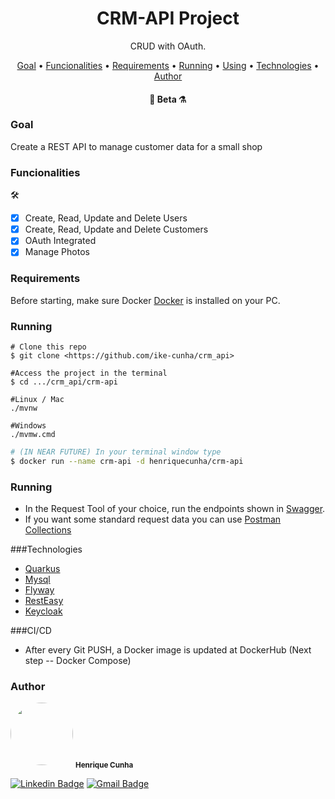 <h1 align="center">CRM-API Project</h1>
<p align="center">CRUD with OAuth.</p>

<p align="center">
 <a href="#goal">Goal</a> •
 <a href="#funcionalities">Funcionalities</a> •
 <a href="#requirements">Requirements</a> •
 <a href="#running">Running</a> •
 <a href="#using">Using</a> •
 <a href="#technologies">Technologies</a> •
 <a href="#author">Author</a>
</p>

<h4 align="center"> 
	🧪 Beta ⚗️
</h4>

### Goal

Create a REST API to manage customer data for a small shop

### Funcionalities
🛠️

- [x] Create, Read, Update and Delete Users 
- [x] Create, Read, Update and Delete Customers
- [x] OAuth Integrated
- [x] Manage Photos

### Requirements

Before starting, make sure Docker [Docker](https://www.docker.com) is installed on your PC.

### Running

```shell script
# Clone this repo
$ git clone <https://github.com/ike-cunha/crm_api>

#Access the project in the terminal
$ cd .../crm_api/crm-api

#Linux / Mac
./mvnw

#Windows
./mvmw.cmd
```

```bash
# (IN NEAR FUTURE) In your terminal window type
$ docker run --name crm-api -d henriquecunha/crm-api
```

### Running
- In the Request Tool of your choice, run the endpoints shown in [Swagger](http://localhost:8080/q/dev/).
- If you want some standard request data you can use [Postman Collections](https://github.com/ike-cunha/crm_api/tree/main/crm-api/src/main/postman)

###Technologies
- [Quarkus](https://quarkus.io/)
- [Mysql](https://www.mysql.com/)
- [Flyway](https://flywaydb.org/)
- [RestEasy](https://resteasy.dev/)
- [Keycloak](https://www.keycloak.org/)

###CI/CD
- After every Git PUSH, a Docker image is updated at DockerHub (Next step -- Docker Compose) 

### Author

 <img style="border-radius: 50%;" src="https://avatars.githubusercontent.com/u/23556713?s=400&u=6464c4e6297b42a9761f0964bc3bc3dd18bda537&v=4" width="100px;" alt=""/>
 <sub><b>Henrique Cunha</b></sub>

[![Linkedin Badge](https://img.shields.io/badge/-Henrique-blue?style=flat-square&logo=Linkedin&logoColor=white&link=https://www.linkedin.com/in/henriquecunha/)](hhttps://www.linkedin.com/in/henriquecunha/)
[![Gmail Badge](https://img.shields.io/badge/-henrique.eccunha@gmail.com-c14438?style=flat-square&logo=Gmail&logoColor=white&link=mailto:henrique.eccunha@gmail.com)](mailto:henrique.eccunha@gmail.com)